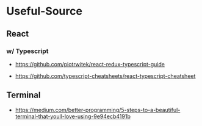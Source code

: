 # Useful-Source

## React

### w/ Typescript

- https://github.com/piotrwitek/react-redux-typescript-guide

- https://github.com/typescript-cheatsheets/react-typescript-cheatsheet

## Terminal
- https://medium.com/better-programming/5-steps-to-a-beautiful-terminal-that-youll-love-using-9e94ecb4191b
